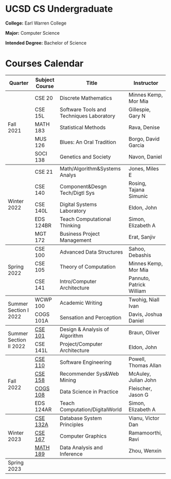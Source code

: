 # UCSD CS Undergraduate

**College:** Earl Warren College

**Major:** Computer Science

**Intended Degree:** Bachelor of Science

# Courses Calendar

<table>
    <thead>
        <tr>
            <th>Quarter</th>
            <th>Subject Course</th>
            <th>Title</th>
            <th>Instructor</th>
        </tr>
    </thead>
    <tbody>
        <tr>
            <td rowspan=5>Fall 2021</td>
            <td>CSE 20</td>
            <td>Discrete Mathematics</td>
            <td>Minnes Kemp, Mor Mia</td>
        </tr>
        <tr>
            <td>CSE 15L</td>
            <td>Software Tools and Techniques Laboratory</td>
            <td>Gillespie, Gary N</td>
        </tr>
        <tr>
            <td>MATH 183</td>
            <td>Statistical Methods</td>
            <td>Rava, Denise</td>
        </tr>
        <tr>
            <td>MUS 126</td>
            <td>Blues: An Oral Tradition</td>
            <td>Borgo, David Garcia</td>
        </tr>
        <tr>
            <td>SOCI 138</td>
            <td>Genetics and Society</td>
            <td>Navon, Daniel</td>
        </tr>
    </tbody>
    <tbody>
        <tr>
            <td rowspan=5>Winter 2022</td>
            <td>CSE 21</td>
            <td>Math/Algorithm&Systems Analys</td>
            <td>Jones, Miles E</td>
        </tr>
        <tr>
            <td>CSE 140</td>
            <td>Component&Desgn Tech/Digtl Sys</td>
            <td>Rosing, Tajana Simunic</td>
        </tr>
        <tr>
            <td>CSE 140L</td>
            <td>Digital Systems Laboratory</td>
            <td>Eldon, John</td>
        </tr>
        <tr>
            <td>EDS 124BR</td>
            <td>Teach Computational Thinking</td>
            <td>Simon, Elizabeth A</td>
        </tr>
        <tr>
            <td>MGT 172</td>
            <td>Business Project Management</td>
            <td>Erat, Sanjiv</td>
        </tr>
    </tbody>
    <tbody>
        <tr>
            <td rowspan=3>Spring 2022</td>
            <td>CSE 100</td>
            <td>Advanced Data Structures</td>
            <td>Sahoo, Debashis</td>
        </tr>
        <tr>
            <td>CSE 105</td>
            <td>Theory of Computation</td>
            <td>Minnes Kemp, Mor Mia</td>
        </tr>
        <tr>
            <td>CSE 141</td>
            <td>Intro/Computer Architecture</td>
            <td>Pannuto, Patrick William</td>
        </tr>
    </tbody>
    <tbody>
        <tr>
            <td rowspan=2>Summer Section I 2022</td>
            <td>WCWP 100</td>
            <td>Academic Writing</td>
            <td>Twohig, Niall Ivan</td>
        </tr>
        <tr>
            <td>COGS 101A</td>
            <td>Sensation and Perception</td>
            <td>Davis, Joshua Daniel</td>
        </tr>
    </tbody>
    <tbody>
        <tr>
            <td rowspan=2>Summer Section II 2022</td>
            <td><a href="https://github.com/alina10050805/CSE-101-SummerII-2022">CSE 101</a></td>
            <td>Design & Analysis of Algorithm</td>
            <td>Braun, Oliver</td>
        </tr>
        <tr>
            <td>CSE 141L</td>
            <td>Project/Computer Architecture</td>
            <td>Eldon, John</td>
        </tr>
    </tbody>
    <tbody>
        <tr>
            <td rowspan=4>Fall 2022</td>
            <td><a href="https://github.com/alina10050805/CSE-110-Fall-2022">CSE 110</a></td>
            <td>Software Engineering</td>
            <td>Powell, Thomas Allan</td>
        </tr>
        <tr>
            <td><a href="https://github.com/alina10050805/CSE-158-Fall-2022">CSE 158</a></td>
            <td>Recommender Sys&Web Mining</td>
            <td>McAuley, Julian John</td>
        </tr>
        <tr>
            <td><a href="https://github.com/alina10050805/COGS_108">COGS 108</a></td>
            <td>Data Science in Practice</td>
            <td>Fleischer, Jason G</td>
        </tr>
        <tr>
            <td>EDS 124AR</td>
            <td>Teach Computation/DigitalWorld</td>
            <td>Simon, Elizabeth A</td>
        </tr>
    </tbody>
    <tbody>
        <tr>
            <td rowspan=3>Winter 2023</td>
            <td><a href="https://github.com/alina10050805/CSE-132A-Winter-2023">CSE 132A</a></td>
            <td>Database System Principles</td>
            <td>Vianu, Victor Dan</td>
        </tr>
        <tr>
            <td><a href="https://github.com/alina10050805/CSE-167-Winter-2023">CSE 167</a></td>
            <td>Computer Graphics</td>
            <td>Ramamoorthi, Ravi</td>
        </tr>
        <tr>
            <td><a href="https://github.com/alina10050805/MATH-189-Winter-2023">MATH 189</a></td>
            <td>Data Analysis and Inference</td>
            <td>Zhou, Wenxin</td>
        </tr>
    </tbody>
    <tbody>
        <tr>
            <td rowspan=3>Spring 2023</td>
            <td></td>
            <td></td>
            <td></td>
        </tr>
        <tr>
            <td></td>
            <td></td>
            <td></td>
        </tr>
        <tr>
            <td></td>
            <td></td>
            <td></td>
        </tr>
    </tbody>
</table>